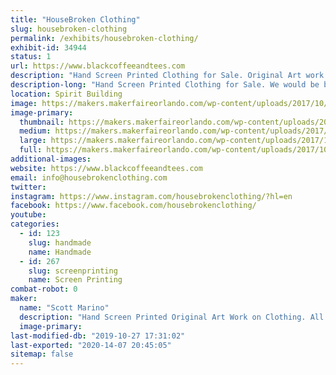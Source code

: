 ```yaml
---
title: "HouseBroken Clothing"
slug: housebroken-clothing
permalink: /exhibits/housebroken-clothing/
exhibit-id: 34944
status: 1
url: https://www.blackcoffeeandtees.com
description: "Hand Screen Printed Clothing for Sale. Original Art work and Screen Printing all done by HouseBroken Clothing. "
description-long: "Hand Screen Printed Clothing for Sale. We would be bringing 2 clothing lines with us, Black Coffee and Tees and House Broken Clothing. Black Coffee and Tees is a sci fi, horror, comic parody line and House Broken Clothing is a Animal Lover Line. All shirts range from $20-$30."
location: Spirit Building
image: https://makers.makerfaireorlando.com/wp-content/uploads/2017/10/20170929_201552-1024x576.jpg
image-primary:
  thumbnail: https://makers.makerfaireorlando.com/wp-content/uploads/2017/10/20170929_201552-150x150.jpg
  medium: https://makers.makerfaireorlando.com/wp-content/uploads/2017/10/20170929_201552-300x169.jpg
  large: https://makers.makerfaireorlando.com/wp-content/uploads/2017/10/20170929_201552-1024x576.jpg
  full: https://makers.makerfaireorlando.com/wp-content/uploads/2017/10/20170929_201552.jpg
additional-images:
website: https://www.blackcoffeeandtees.com
email: info@housebrokenclothing.com
twitter: 
instagram: https://www.instagram.com/housebrokenclothing/?hl=en
facebook: https://www.facebook.com/housebrokenclothing/
youtube: 
categories:
  - id: 123
    slug: handmade
    name: Handmade
  - id: 267
    slug: screenprinting
    name: Screen Printing
combat-robot: 0
maker:
  name: "Scott Marino"
  description: "Hand Screen Printed Original Art Work on Clothing. All Art is Drawn and Hand Screen Printed by the Artist, Scott Marino."
  image-primary: 
last-modified-db: "2019-10-27 17:31:02"
last-exported: "2020-14-07 20:45:05"
sitemap: false
---
```


